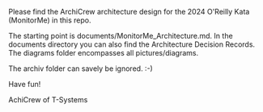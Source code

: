 Please find the ArchiCrew architecture design for the 2024 O'Reilly Kata (MonitorMe) in this repo.

The starting point is documents/MonitorMe_Architecture.md. In the documents directory you can also find the Architecture Decision Records. The diagrams folder encompasses all pictures/diagrams.

The archiv folder can savely be ignored. :-)

Have fun!

AchiCrew of T-Systems